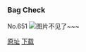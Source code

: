 ### Bag Check
No.651
![图片不见了~~~](https://imgs.xkcd.com/comics/bag_check.png)

[原址](https://xkcd.com//651) [下载](https://imgs.xkcd.com/comics/bag_check.png)

